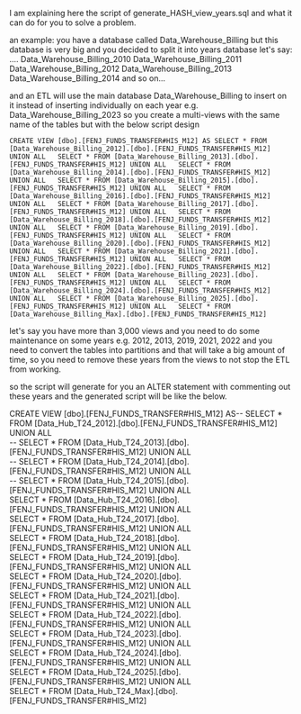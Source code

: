 I am explaining here the script of generate_HASH_view_years.sql and what it can do for you to solve a problem.

an example:
you have a database called Data_Warehouse_Billing but this database is very big and you decided to split it into years database let's say:
....
Data_Warehouse_Billing_2010
Data_Warehouse_Billing_2011
Data_Warehouse_Billing_2012
Data_Warehouse_Billing_2013
Data_Warehouse_Billing_2014
and so on...

and an ETL will use the main database Data_Warehouse_Billing to insert on it instead of inserting individually on each year e.g. Data_Warehouse_Billing_2023 so you create a multi-views with the same name of the tables but with the below script design

`CREATE VIEW [dbo].[FENJ_FUNDS_TRANSFER#HIS_M12] AS
 SELECT * FROM [Data_Warehouse_Billing_2012].[dbo].[FENJ_FUNDS_TRANSFER#HIS_M12] UNION ALL  
 SELECT * FROM [Data_Warehouse_Billing_2013].[dbo].[FENJ_FUNDS_TRANSFER#HIS_M12] UNION ALL  
 SELECT * FROM [Data_Warehouse_Billing_2014].[dbo].[FENJ_FUNDS_TRANSFER#HIS_M12] UNION ALL  
 SELECT * FROM [Data_Warehouse_Billing_2015].[dbo].[FENJ_FUNDS_TRANSFER#HIS_M12] UNION ALL  
 SELECT * FROM [Data_Warehouse_Billing_2016].[dbo].[FENJ_FUNDS_TRANSFER#HIS_M12] UNION ALL  
 SELECT * FROM [Data_Warehouse_Billing_2017].[dbo].[FENJ_FUNDS_TRANSFER#HIS_M12] UNION ALL  
 SELECT * FROM [Data_Warehouse_Billing_2018].[dbo].[FENJ_FUNDS_TRANSFER#HIS_M12] UNION ALL  
 SELECT * FROM [Data_Warehouse_Billing_2019].[dbo].[FENJ_FUNDS_TRANSFER#HIS_M12] UNION ALL  
 SELECT * FROM [Data_Warehouse_Billing_2020].[dbo].[FENJ_FUNDS_TRANSFER#HIS_M12] UNION ALL  
 SELECT * FROM [Data_Warehouse_Billing_2021].[dbo].[FENJ_FUNDS_TRANSFER#HIS_M12] UNION ALL  
 SELECT * FROM [Data_Warehouse_Billing_2022].[dbo].[FENJ_FUNDS_TRANSFER#HIS_M12] UNION ALL  
 SELECT * FROM [Data_Warehouse_Billing_2023].[dbo].[FENJ_FUNDS_TRANSFER#HIS_M12] UNION ALL  
 SELECT * FROM [Data_Warehouse_Billing_2024].[dbo].[FENJ_FUNDS_TRANSFER#HIS_M12] UNION ALL  
 SELECT * FROM [Data_Warehouse_Billing_2025].[dbo].[FENJ_FUNDS_TRANSFER#HIS_M12] UNION ALL  
 SELECT * FROM [Data_Warehouse_Billing_Max].[dbo].[FENJ_FUNDS_TRANSFER#HIS_M12]   `

let's say you have more than 3,000 views and you need to do some maintenance on some years e.g. 2012, 2013, 2019, 2021, 2022 and you need to convert the tables into partitions and that will take a big amount of time, so you need to remove these years from the views to not stop the ETL from working.

so the script will generate for you an ALTER statement with commenting out these years and the generated script will be like the below.

CREATE VIEW [dbo].[FENJ_FUNDS_TRANSFER#HIS_M12] AS-- SELECT * FROM [Data_Hub_T24_2012].[dbo].[FENJ_FUNDS_TRANSFER#HIS_M12] UNION ALL  
-- SELECT * FROM [Data_Hub_T24_2013].[dbo].[FENJ_FUNDS_TRANSFER#HIS_M12] UNION ALL  
-- SELECT * FROM [Data_Hub_T24_2014].[dbo].[FENJ_FUNDS_TRANSFER#HIS_M12] UNION ALL  
-- SELECT * FROM [Data_Hub_T24_2015].[dbo].[FENJ_FUNDS_TRANSFER#HIS_M12] UNION ALL  
 SELECT * FROM [Data_Hub_T24_2016].[dbo].[FENJ_FUNDS_TRANSFER#HIS_M12] UNION ALL  
 SELECT * FROM [Data_Hub_T24_2017].[dbo].[FENJ_FUNDS_TRANSFER#HIS_M12] UNION ALL  
 SELECT * FROM [Data_Hub_T24_2018].[dbo].[FENJ_FUNDS_TRANSFER#HIS_M12] UNION ALL  
 SELECT * FROM [Data_Hub_T24_2019].[dbo].[FENJ_FUNDS_TRANSFER#HIS_M12] UNION ALL  
 SELECT * FROM [Data_Hub_T24_2020].[dbo].[FENJ_FUNDS_TRANSFER#HIS_M12] UNION ALL  
 SELECT * FROM [Data_Hub_T24_2021].[dbo].[FENJ_FUNDS_TRANSFER#HIS_M12] UNION ALL  
 SELECT * FROM [Data_Hub_T24_2022].[dbo].[FENJ_FUNDS_TRANSFER#HIS_M12] UNION ALL  
 SELECT * FROM [Data_Hub_T24_2023].[dbo].[FENJ_FUNDS_TRANSFER#HIS_M12] UNION ALL  
 SELECT * FROM [Data_Hub_T24_2024].[dbo].[FENJ_FUNDS_TRANSFER#HIS_M12] UNION ALL  
 SELECT * FROM [Data_Hub_T24_2025].[dbo].[FENJ_FUNDS_TRANSFER#HIS_M12] UNION ALL  
 SELECT * FROM [Data_Hub_T24_Max].[dbo].[FENJ_FUNDS_TRANSFER#HIS_M12]   
